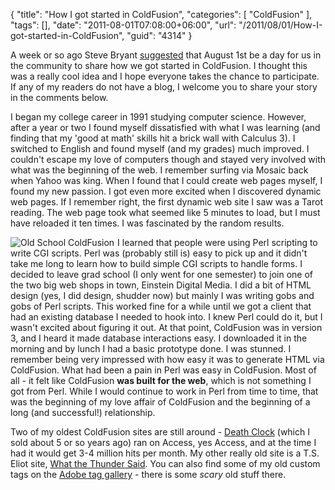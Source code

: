 {
	"title": "How I got started in ColdFusion",
	"categories": [
		"ColdFusion"
	],
	"tags": [],
	"date": "2011-08-01T07:08:00+06:00",
	"url": "/2011/08/01/How-I-got-started-in-ColdFusion",
	"guid": "4314"
}

A week or so ago Steve Bryant <a href="http://www.bryantwebconsulting.com/blog/index.cfm/2011/7/20/August-1-2011-is-How-I-Started-ColdFusion-Day">suggested</a> that August 1st be a day for us in the community to share how we got started in ColdFusion. I thought this was a really cool idea and I hope everyone takes the chance to participate. If any of my readers do not have a blog, I welcome you to share your story in the comments below.

I began my college career in 1991 studying computer science. However, after a year or two I found myself dissatisfied with what I was learning (and finding that my 'good at math' skills hit a brick wall with Calculus 3). I switched to English and found myself (and my grades) much improved. I couldn't escape my love of computers though and stayed very involved with what was the beginning of the web. I remember surfing via Mosaic back when Yahoo was king. When I found that I could create web pages myself, I found my new passion. I got even more excited when I discovered dynamic web pages. If I remember right, the first dynamic web site I saw was a Tarot reading. The web page took what seemed like 5 minutes to load, but I must have reloaded it ten times. I was fascinated by the random results. 

<img src="http://www.raymondcamden.com/images/cfjedi/oldcf1.jpg" title="Old School ColdFusion" style="float:left;margin-right:5px;"  />
I learned that people were using Perl scripting to write CGI scripts. Perl was (probably still is) easy to pick up and it didn't take me long to learn how to build simple CGI scripts to handle forms. I decided to leave grad school (I only went for one semester) to join one of the two big web shops in town, Einstein Digital Media. I did a bit of HTML design (yes, I did design, shudder now) but mainly I was writing gobs and gobs of Perl scripts. This worked fine for a while until we got a client that had an existing database I needed to hook into. I knew Perl could do it, but I wasn't excited about figuring it out. At that point, ColdFusion was in version 3, and I heard it made database interactions easy. I downloaded it in the morning and by lunch I had a basic prototype done. I was stunned. I remember being very impressed with how easy it was to generate HTML via ColdFusion. What had been a pain in Perl was easy in ColdFusion. Most of all - it felt like ColdFusion <b>was built for the web</b>, which is not something I got from Perl. While I would continue to work in Perl from time to time, that was the beginning of my love affair of ColdFusion and the beginning of a long (and successful!) relationship. 

Two of my oldest ColdFusion sites are still around - <a href="http://www.deathclock.com">Death Clock</a> (which I sold about 5 or so years ago) ran on Access, yes Access, and at the time I had it would get 3-4 million hits per month. My other really old site is a T.S. Eliot site, <a href="http://whatthethundersaid.org/">What the Thunder Said</a>. You can also find some of my old custom tags on the <a href="http://www.adobe.com/cfusion/exchange/index.cfm?event=authorExtensions&authorid=33584601">Adobe tag gallery</a> - there is some <i>scary</i> old stuff there.
<br clear="left">
